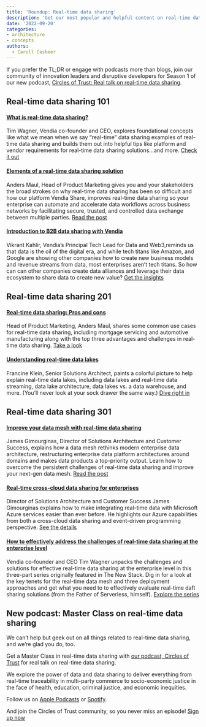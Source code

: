 ```yaml
---
title: 'Roundup: Real-time data sharing'
description: 'Get our most popular and helpful content on real-time data sharing, data lakes, and data mesh in this resource roundup.'
date: '2022-09-20'
categories:
- architecture
- concepts
authors:
  - Caroll Casbeer
---
```


If you prefer the TL;DR or engage with podcasts more than blogs, join our community of innovation leaders and disruptive developers for Season 1 of our new podcast, [Circles of Trust: Real talk on real-time data sharing](https://www.vendia.net/resources/circles-of-trust). 


## Real-time data sharing 101


#### [What is real-time data sharing?](https://www.vendia.net/blog/what-is-real-time-data-sharing)

Tim Wagner, Vendia co-founder and CEO, explores foundational concepts like what we mean when we say “real-time” data sharing examples of real-time data sharing and builds them out into helpful tips like platform and vendor requirements for real-time data sharing solutions…and more. [Check it out](https://www.vendia.net/blog/what-is-real-time-data-sharing)


#### [Elements of a real-time data sharing solution](https://www.vendia.net/blog/real-time-data-sharing-solution-elements) 

Anders Maul, Head of Product Marketing gives you and your stakeholders the broad strokes on why real-time data sharing has been so difficult and how our platform Vendia Share, improves real-time data sharing so your enterprise can automate and accelerate data workflows across business networks by facilitating secure, trusted, and controlled data exchange between multiple parties. [Read the post](https://www.vendia.net/blog/real-time-data-sharing-solution-elements)


#### [Introduction to B2B data sharing with Vendia](https://www.vendia.net/blog/b2b-data-sharing)

Vikrant Kahlir, Vendia’s Principal Tech Lead for Data and Web3, ​​reminds us that data is the oil of the digital era, and while tech titans like Amazon, and Google are showing other companies how to create new business models and revenue streams from data, most enterprises aren’t tech titans. So how can can other companies create data alliances and leverage their data ecosystem to share data to create new value? [Get the insights](https://www.vendia.net/blog/b2b-data-sharing)


## Real-time data sharing 201


#### [Real-time data sharing: Pros and cons](https://www.vendia.net/blog/real-time-data-sharing-pros-cons)

Head of Product Marketing, Anders Maul, shares some common use cases for real-time data sharing, including mortgage servicing and automotive manufacturing along with the top three advantages and challenges in real-time data sharing. [Take a look](https://www.vendia.net/blog/real-time-data-sharing-pros-cons)


#### [Understanding real-time data lakes](https://www.vendia.net/blog/understanding-real-time-data-lakes)

Francine Klein, Senior Solutions Architect, paints a colorful picture to help explain real-time data lakes, including data lakes and real-time data streaming, data lake architecture, data lakes vs. a data warehouse, and more. (You’ll never look at your sock drawer the same way.) [Dive right in](https://www.vendia.net/blog/understanding-real-time-data-lakes)


## Real-time data sharing 301


#### [Improve your data mesh with real-time data sharing](https://www.vendia.net/blog/improve-your-data-mesh)


James Gimourginas, Director of Solutions Architecture and Customer Success, explains how a data mesh rethinks modern enterprise data architecture, restructuring enterprise data platform architectures around domains and makes data products a top-priority output. Learn how to overcome the persistent challenges of real-time data sharing and improve your next-gen data mesh. [Read the post](https://www.vendia.net/blog/improve-your-data-mesh)


#### [Real-time cross-cloud data sharing for enterprises](https://www.vendia.net/blog/azure-eventing)


Director of Solutions Architecture and Customer Success James Gimourginas explains how to make integrating real-time data with Microsoft Azure services easier than ever before. He highlights our Azure capabilities from both a cross-cloud data sharing and event-driven programming perspective. [See the details](https://www.vendia.net/blog/azure-eventing)


#### [How to effectively address the challenges of real-time data sharing at the enterprise level](https://www.vendia.net/blog/real-time-data-sharing-challenges-for-enterprises)

Vendia co-founder and CEO Tim Wagner unpacks the challenges and solutions for effective real-time data sharing at the enterprise level in this three-part series originally featured in The New Stack. Dig in for a look at the key tenets for the real-time data mesh and three deployment approaches and get what you need to to effectively evaluate real-time daft sharing solutions (from the Father of Serverless, himself). [Explore the series](https://www.vendia.net/blog/real-time-data-sharing-challenges-for-enterprises)


## New podcast: Master Class on real-time data sharing

We can’t help but geek out on all things related to real-time data sharing, and we’re glad you do, too. 

Get a Master Class in real-time data sharing with [our podcast, Circles of Trust](https://www.vendia.net/resources/circles-of-trust) for real talk on real-time data sharing.

We explore the power of data and data sharing to deliver everything from real-time traceability in multi-party commerce to socio-economic justice in the face of health, education, criminal justice, and economic inequities.

Follow us on [Apple Podcasts](https://podcasts.apple.com/us/podcast/circles-of-trust/id1645908970) or [Spotify](https://open.spotify.com/show/49kZwowJkYxjceHIax2zxK?si=8cce88cf367b4ccf).

And join the Circles of Trust community, so you never miss an episode! [Sign up now](https://www.vendia.net/resources/circles-of-trust)
